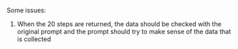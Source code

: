 Some issues:
1. When the 20 steps are returned, the data should be checked with the original prompt and the prompt should try to make sense of the data that is collected